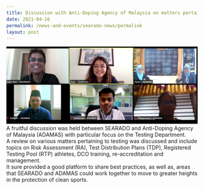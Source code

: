 ```yaml
---
title: Discussion with Anti-Doping Agency of Malaysia on matters pertaining to Testing
date: 2021-04-16
permalink: /news-and-events/searado-news/permalink
layout: post
---
```

![Alt text for image on Isomer site](/images/SEARADO_ADAMAS%20meeting%2016%20apr%202021.jpg)
A fruitful discussion was held between SEARADO and Anti-Doping Agency of Malaysia (ADAMAS) with particular focus on the Testing Department. <br>A review on various matters pertaining to testing was discussed and include topics on Risk Assessment (RA), Test Distribution Plans (TDP), Registered Testing Pool (RTP) athletes, DCO training, re-accreditation and management. <br>It sure provided a good platform to share best practices, as well as, areas that SEARADO and ADAMAS could work together to move to greater heights in the protection of clean sports.